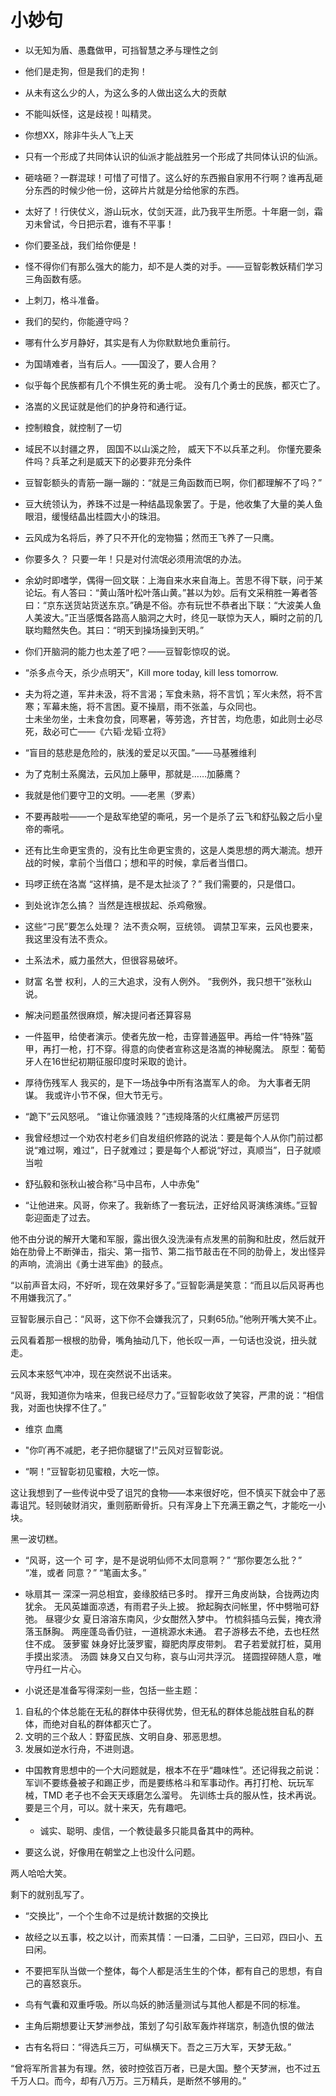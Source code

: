 # 小妙句

* 以无知为盾、愚蠢做甲，可挡智慧之矛与理性之剑
* 他们是走狗，但是我们的走狗！
* 从未有这么少的人，为这么多的人做出这么大的贡献
* 不能叫妖怪，这是歧视！叫精灵。
* 你想XX，除非牛头人飞上天
* 只有一个形成了共同体认识的仙派才能战胜另一个形成了共同体认识的仙派。
* 砸啥砸？一群混球！可惜了可惜了。这么好的东西搬自家用不行啊？谁再乱砸分东西的时候少他一份，这碎片片就是分给他家的东西。
* 太好了！行侠仗义，游山玩水，仗剑天涯，此乃我平生所愿。十年磨一剑，霜刃未曾试，今日把示君，谁有不平事！
* 你们要圣战，我们给你便是！
* 怪不得你们有那么强大的能力，却不是人类的对手。——豆智彰教妖精们学习三角函数有感。
* 上刺刀，格斗准备。
* 我们的契约，你能遵守吗？
* 哪有什么岁月静好，其实是有人为你默默地负重前行。
* 为国靖难者，当有后人。——国没了，要人合用？
* 似乎每个民族都有几个不惧生死的勇士呢。
没有几个勇士的民族，都灭亡了。
* 洛嵩的义民证就是他们的护身符和通行证。
* 控制粮食，就控制了一切
* 域民不以封疆之界， 固国不以山溪之险， 威天下不以兵革之利。
你懂充要条件吗？兵革之利是威天下的必要非充分条件
* 豆智彰额头的青筋一蹦一蹦的：“就是三角函数而已啊，你们都理解不了吗？”
* 豆大统领认为，养珠不过是一种结晶现象罢了。于是，他收集了大量的美人鱼眼泪，缓慢结晶出桂圆大小的珠泪。
* 云风成为名将后，养了只不开化的宠物猫；然而王飞养了一只鹰。
* 你要多久？
只要一年！只是对付流氓必须用流氓的办法。
* 余幼时即嗜学，偶得一回文联：上海自来水来自海上。苦思不得下联，问于某论坛。有人答曰：“黄山落叶松叶落山黄。”甚以为妙。后有文采稍胜一筹者答曰：“京东送货站货送东京。”确是不俗。亦有玩世不恭者出下联：“大波美人鱼人美波大。”正当感慨各路高人脑洞之大时，终见一联惊为天人，瞬时之前的几联均黯然失色。其曰：“明天到操场操到天明。”
* 你们开脑洞的能力也太差了吧？——豆智彰惊叹的说。
* “杀多点今天，杀少点明天”，Kill more today, kill less tomorrow.
* 夫为将之道，军井未汲，将不言渴；军食未熟，将不言饥；军火未然，将不言寒；军幕未施，将不言困。夏不操扇，雨不张盖，与众同也。  
士未坐勿坐，士未食勿食，同寒暑，等劳逸，齐甘苦，均危患，如此则士必尽死，敌必可亡——《六韬·龙韬·立将》

* “盲目的慈悲是危险的，肤浅的爱足以灭国。”——马基雅维利
* 为了克制土系魔法，云风加上藤甲，那就是……加藤鹰？
* 我就是他们要守卫的文明。——老黑（罗素）
* 不要再敲啦——一个是敌军绝望的嘶吼，另一个是杀了云飞和舒弘毅之后小皇帝的嘶吼。
* 还有比生命更宝贵的，没有比生命更宝贵的，这是人类思想的两大潮流。想开战的时候，拿前个当借口；想和平的时候，拿后者当借口。
* 玛啰正统在洛嵩
“这样搞，是不是太扯淡了？”
我们需要的，只是借口。
* 到处讹诈怎么搞？
当然是连根拔起、杀鸡儆猴。
* 这些“刁民”要怎么处理？
法不责众啊，豆统领。
调禁卫军来，云风也要来，我这里没有法不责众。
* 土系法术，威力虽然大，但很容易破坏。
* 财富 名誉 权利，人的三大追求，没有人例外。
“我例外，我只想干”张秋山说。
* 解决问题虽然很麻烦，解决提问者还算容易
* 一件盔甲，给使者演示。使者先放一枪，击穿普通盔甲。再给一件“特殊”盔甲，再打一枪，打不穿。得意的向使者宣称这是洛嵩的神秘魔法。
原型：葡萄牙人在16世纪初期征服印度时采取的诡计。
* 厚待伤残军人
我买的，是下一场战争中所有洛嵩军人的命。
为大事者无阴谋。
我或许小节不保，但大节无亏。

* “跪下”云风怒吼。
“谁让你骚浪贱？”违规降落的火红鹰被严厉惩罚

* 我曾经想过一个劝农村老乡们自发组织修路的说法：要是每个人从你门前过都说“难过啊，难过”，日子就难过；要是每个人都说“好过，真顺当”，日子就顺当啦

* 舒弘毅和张秋山被合称“马中吕布，人中赤兔”

* “让他进来。风哥，你来了。我新练了一套玩法，正好给风哥演练演练。”豆智彰迎面走了过去。

他不由分说的解开大氅和军服，露出很久没洗澡有点发黑的前胸和肚皮，然后就开始在肋骨上不断弹击，指尖、第一指节、第二指节敲击在不同的肋骨上，发出怪异的声响，流淌出《勇士进军曲》的鼓点。

“以前声音太闷，不好听，现在效果好多了。”豆智彰满是笑意：“而且以后风哥再也不用嫌我沉了。”


豆智彰展示自己：“风哥，这下你不会嫌我沉了，只剩65劤。”他咧开嘴大笑不止。

云风看着那一根根的肋骨，嘴角抽动几下，他长叹一声，一句话也没说，扭头就走。






云风本来怒气冲冲，现在突然说不出话来。

“风哥，我知道你为啥来，但我已经尽力了。”豆智彰收敛了笑容，严肃的说：“相信我，对面也快撑不住了。”

* 维京 血鹰

* "你吖再不减肥，老子把你腿锯了!"云风对豆智彰说。

* “啊！”豆智彰初见蜜粮，大吃一惊。

这让我想到了一些传说中受了诅咒的食物——本来很好吃，但不慎买下就会中了恶毒诅咒。轻则破财消灾，重则筋断骨折。只有浑身上下充满王霸之气，才能吃一小块。

黑一波切糕。

* “风哥，这一个 可 字，是不是说明仙师不太同意啊？”
“那你要怎么批？”
“准，或者 同意？”
“笔画太多。”

* 咏扇其一
深深一洞总相宜，妾缘胶结已多时。
撑开三角皮尚缺，合拢两边肉犹余。
无风英雄面凉透，有雨君子头上披。
掀起胸衣问帐里，怀中劈啪可舒弛。
昼寝少女
夏日溶溶东南风，少女酣然入梦中。
竹梳斜插乌云鬓，掩衣滑落玉酥胸。
两座蓬岛香仍驻，一道桃源水未通。
君子游移去不绝，去也枉然住不成。
菠萝蜜
妹身好比菠罗蜜，瓣肥肉厚皮带刺。
君子若爱就打桩，莫用手摸出浆渍。
汤圆
妹身又白又匀称，哀与山河共浮沉。
搓圆捏碎随人意，唯守丹红一片心。

* 小说还是准备写得深刻一些，包括一些主题：
1. 自私的个体总能在无私的群体中获得优势，但无私的群体总能战胜自私的群体，而绝对自私的群体都灭亡了。
2. 文明的三个敌人：野蛮民族、文明自身、邪恶思想。
3. 发展如逆水行舟，不进则退。

* 中国教育思想中的一个大问题就是，根本不在乎“趣味性”。还记得我之前说：军训不要练叠被子和踢正步，而是要练格斗和军事动作。再打打枪、玩玩军械，TMD 老子也不会天天琢磨怎么溜号。
先训练士兵的服从性，技术再说。
要是三个月，可以。就十来天，先有趣吧。
* - 诚实、聪明、虔信，一个教徒最多只能具备其中的两种。
- 要这么说，好像用在朝堂之上也没什么问题。

两人哈哈大笑。

剩下的就别乱写了。

* “交换比”，一个个生命不过是统计数据的交换比

* 故经之以五事，校之以计，而索其情：一曰潘，二曰驴，三曰邓，四曰小、五曰闲。

* 不要把军队当做一个整体，每个人都是活生生的个体，都有自己的思想，有自己的喜怒哀乐。

* 鸟有气囊和双重呼吸。所以鸟妖的肺活量测试与其他人都是不同的标准。

* 主角后期想要让天梦洲参战，策划了勾引敌军轰炸祥瑞京，制造仇恨的做法

* 古有名将曰：“得选兵三万，可纵横天下。吾之三万大军，天梦无敌。”

“曾将军所言甚为有理。然，彼时控弦百万者，已是大国。整个天梦洲，也不过五千万人口。而今，却有八万万。三万精兵，是断然不够用的。”